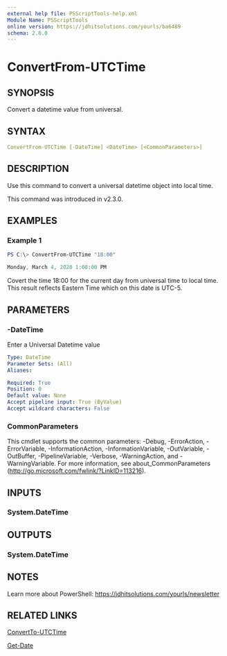 ```yaml
---
external help file: PSScriptTools-help.xml
Module Name: PSScriptTools
online version: https://jdhitsolutions.com/yourls/ba6489
schema: 2.0.0
---
```


# ConvertFrom-UTCTime

## SYNOPSIS

Convert a datetime value from universal.

## SYNTAX

```yaml
ConvertFrom-UTCTime [-DateTime] <DateTime> [<CommonParameters>]
```

## DESCRIPTION

Use this command to convert a universal datetime object into local time.

This command was introduced in v2.3.0.

## EXAMPLES

### Example 1

```powershell
PS C:\> ConvertFrom-UTCTime "18:00"

Monday, March 4, 2020 1:00:00 PM
```

Covert the time 18:00 for the current day from universal time to local time. This result reflects Eastern Time which on this date is UTC-5.

## PARAMETERS

### -DateTime

Enter a Universal Datetime value

```yaml
Type: DateTime
Parameter Sets: (All)
Aliases:

Required: True
Position: 0
Default value: None
Accept pipeline input: True (ByValue)
Accept wildcard characters: False
```

### CommonParameters

This cmdlet supports the common parameters: -Debug, -ErrorAction, -ErrorVariable, -InformationAction, -InformationVariable, -OutVariable, -OutBuffer, -PipelineVariable, -Verbose, -WarningAction, and -WarningVariable.
For more information, see about_CommonParameters (http://go.microsoft.com/fwlink/?LinkID=113216).

## INPUTS

### System.DateTime

## OUTPUTS

### System.DateTime

## NOTES

Learn more about PowerShell: https://jdhitsolutions.com/yourls/newsletter

## RELATED LINKS

[ConvertTo-UTCTime](ConvertTo-UTCTime.md)

[Get-Date]()
